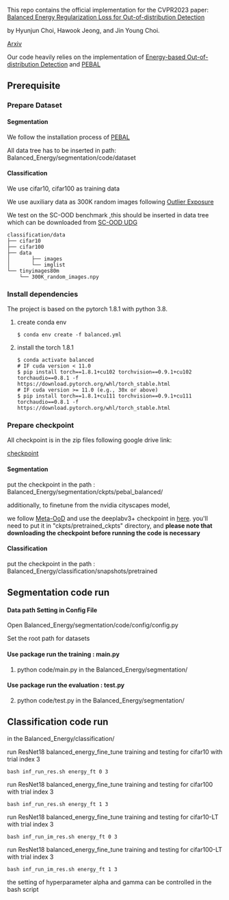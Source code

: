 This repo contains the official implementation for the CVPR2023 paper: [Balanced Energy Regularization Loss for Out-of-distribution Detection](https://arxiv.org/abs/2306.10485) 

by Hyunjun Choi, Hawook Jeong, and Jin Young Choi.

[Arxiv](https://arxiv.org/abs/2306.10485) 


Our code heavily relies on the implementation of [Energy-based Out-of-distribution Detection](https://github.com/wetliu/energy_ood) 
and [PEBAL](https://github.com/tianyu0207/PEBAL)

## Prerequisite

### Prepare Dataset 

#### Segmentation
We follow the installation process of [PEBAL](https://github.com/tianyu0207/PEBAL/blob/main/docs/installation.md)

All data tree has to be inserted in path:  Balanced_Energy/segmentation/code/dataset

#### Classification

We use cifar10, cifar100 as training data

We use auxiliary data as 300K random images following [Outlier Exposure](https://github.com/hendrycks/outlier-exposure)

We test on the SC-OOD benchmark ,this should be inserted in data tree 
which can be downloaded from [SC-OOD UDG](https://github.com/Jingkang50/ICCV21_SCOOD)

```shell
classification/data
├── cifar10
├── cifar100
├── data 
│       ├── images
│       └── imglist
└── tinyimages80m
    └── 300K_random_images.npy

```


### Install dependencies

The project is based on the pytorch 1.8.1 with python 3.8.

1) create conda env
    ```shell
    $ conda env create -f balanced.yml
    ```
2) install the torch 1.8.1
    ```shell
    $ conda activate balanced
    # IF cuda version < 11.0
    $ pip install torch==1.8.1+cu102 torchvision==0.9.1+cu102 torchaudio==0.8.1 -f https://download.pytorch.org/whl/torch_stable.html
    # IF cuda version >= 11.0 (e.g., 30x or above)
    $ pip install torch==1.8.1+cu111 torchvision==0.9.1+cu111 torchaudio==0.8.1 -f https://download.pytorch.org/whl/torch_stable.html
    ```

### Prepare checkpoint

All checkpoint is in the zip files following google drive link:

[checkpoint](https://drive.google.com/file/d/1V9STZyI4uQ1x_eckkdryfYj36QZzCBnE/view?usp=share_link)


#### Segmentation

put the checkpoint in the path : Balanced_Energy/segmentation/ckpts/pebal_balanced/

additionally, to finetune from the nvidia cityscapes model,

we follow [Meta-OoD](https://github.com/robin-chan/meta-ood) and use the deeplabv3+ checkpoint
in [here](https://github.com/NVIDIA/semantic-segmentation/tree/sdcnet). you'll need to put it in "ckpts/pretrained_ckpts" directory, and
**please note that downloading the checkpoint before running the code is necessary**


#### Classification

put the checkpoint in the path : Balanced_Energy/classification/snapshots/pretrained

## Segmentation code run

#### Data path Setting in Config File

Open 
Balanced_Energy/segmentation/code/config/config.py

Set the root path for datasets


#### Use package run the training : main.py  

1) python code/main.py  in the  Balanced_Energy/segmentation/

#### Use package run the evaluation : test.py

2) python code/test.py  in the Balanced_Energy/segmentation/


## Classification code run


in the  Balanced_Energy/classification/

run ResNet18 balanced_energy_fine_tune training and testing for cifar10 with trial index  3
```train
bash inf_run_res.sh energy_ft 0 3 
```

run ResNet18  balanced_energy_fine_tune training and testing for cifar100 with trial index  3
```train
bash inf_run_res.sh energy_ft 1 3
```

run ResNet18 balanced_energy_fine_tune training and testing for cifar10-LT with trial index  3
```train
bash inf_run_im_res.sh energy_ft 0 3 
```

run ResNet18  balanced_energy_fine_tune training and testing for cifar100-LT with trial index  3
```train
bash inf_run_im_res.sh energy_ft 1 3
```

the setting of hyperparameter alpha and gamma can be controlled in the bash script





